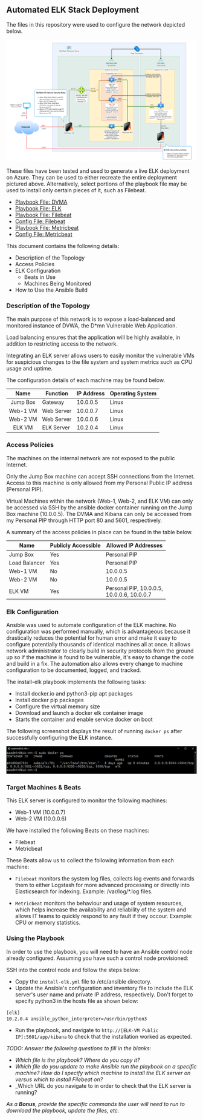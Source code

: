 ## Automated ELK Stack Deployment

The files in this repository were used to configure the network depicted below.

![Network Diagram](https://github.com/david-santoso/ELK-Stack-Project/blob/main/Diagrams/network_diagram.png)

These files have been tested and used to generate a live ELK deployment on Azure. They can be used to either recreate the entire deployment pictured above. Alternatively, select portions of the playbook file may be used to install only certain pieces of it, such as Filebeat.

  - [Playbook File: DVMA](Ansible/install-dvma.yml)
  - [Playbook File: ELK](Ansible/install-elk.yml)
  - [Playbook File: Filebeat](Ansible/filebeat-playbook.yml)
  - [Config File: Filebeat](Ansible/filebeat-config.yml)
  - [Playbook File: Metricbeat](Ansible/metricbeat-playbook.yml)
  - [Config File: Metricbeat](Ansible/metricbeat-config.yml)

This document contains the following details:
- Description of the Topology
- Access Policies
- ELK Configuration
  - Beats in Use
  - Machines Being Monitored
- How to Use the Ansible Build


### Description of the Topology

The main purpose of this network is to expose a load-balanced and monitored instance of DVWA, the D*mn Vulnerable Web Application.

Load balancing ensures that the application will be highly available, in addition to restricting access to the network.

Integrating an ELK server allows users to easily monitor the vulnerable VMs for suspicious changes to the file system and system metrics such as CPU usage and uptime.

The configuration details of each machine may be found below.

|      Name     |    Function   |   IP Address   | Operating System |
|:-------------:|---------------|----------------|------------------|
| Jump Box      | Gateway       |    10.0.0.5    |      Linux       |
| Web-1 VM      | Web Server    |    10.0.0.7    |      Linux       |
| Web-2 VM      | Web Server    |    10.0.0.6    |      Linux       |
| ELK VM        | ELK Server    |    10.2.0.4    |      Linux       |

### Access Policies

The machines on the internal network are not exposed to the public Internet. 

Only the Jump Box machine can accept SSH connections from the Internet. Access to this machine is only allowed from my Personal Public IP address (Personal PIP).

Virtual Machines within the network (Web-1, Web-2, and ELK VM) can only be accessed via SSH by the ansible docker container running on the Jump Box machine (10.0.0.5). The DVMA and Kibana can only be accessed from my Personal PIP through HTTP port 80 and 5601, respectively.

A summary of the access policies in place can be found in the table below.

| Name          | Publicly Accessible | Allowed IP Addresses                           |
|---------------|---------------------|------------------------------------------------|
| Jump Box      | Yes                 | Personal PIP                                   |
| Load Balancer | Yes                 | Personal PIP                                   |
| Web-1 VM      | No                  | 10.0.0.5                                       |
| Web-2 VM      | No                  | 10.0.0.5                                       |
| ELK VM        | Yes                 | Personal PIP, 10.0.0.5,<br>10.0.0.6, 10.0.0.7  |


### Elk Configuration

Ansible was used to automate configuration of the ELK machine. No configuration was performed manually, which is advantageous because it drastically reduces the potential for human error and make it easy to configure potentially thousands of identical machines all at once. It allows network administrator to clearly build in security protocols from the ground up so if the machine is found to be vulnerable, it's easy to change the code and build in a fix. The  automation also allows every change to machine configuration to be documented, logged, and tracked.

The install-elk playbook implements the following tasks:
- Install docker.io and python3-pip apt packages
- Install docker pip packages
- Configure the virtual memory size
- Download and launch a docker elk container image
- Starts the container and enable service docker on boot

The following screenshot displays the result of running `docker ps` after successfully configuring the ELK instance.

![Screenshot of docker ps output](Images/docker_ps_output.png)

### Target Machines & Beats
This ELK server is configured to monitor the following machines:
- Web-1 VM (10.0.0.7)
- Web-2 VM (10.0.0.6)

We have installed the following Beats on these machines:
- Filebeat
- Metricbeat

These Beats allow us to collect the following information from each machine:

- `Filebeat` monitors the system log files, collects log events and forwards them to either Logstash for more advanced processing or directly into Elasticsearch for indexing. Example: /var/log/*.log files.

- `Metricbeat` monitors the behaviour and usage of system resources, which helps increase the availability and reliability of the system and allows IT teams to quickly respond to any fault if they occour. Example: CPU or memory statistics.


### Using the Playbook
In order to use the playbook, you will need to have an Ansible control node already configured. Assuming you have such a control node provisioned: 

SSH into the control node and follow the steps below:
- Copy the `install-elk.yml` file to /etc/ansible directory.
- Update the Ansible's configuration and inventory file to include the ELK server's user name and private IP address, respectively. Don't forget to specify python3 in the hosts file as shown below:

```
[elk]
10.2.0.4 ansible_python_interpreter=/usr/bin/python3
```

- Run the playbook, and navigate to `http://[ELK-VM Public IP]:5601/app/kibana` to check that the installation worked as expected.


_TODO: Answer the following questions to fill in the blanks:_
- _Which file is the playbook? Where do you copy it?_
- _Which file do you update to make Ansible run the playbook on a specific machine? How do I specify which machine to install the ELK server on versus which to install Filebeat on?_
- _Which URL do you navigate to in order to check that the ELK server is running?

_As a **Bonus**, provide the specific commands the user will need to run to download the playbook, update the files, etc._
